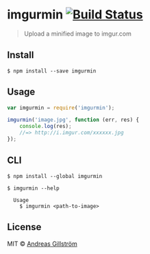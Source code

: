 # imgurmin [![Build Status](https://travis-ci.org/gillstrom/imgurmin.svg?branch=master)](https://travis-ci.org/gillstrom/imgurmin)

> Upload a minified image to imgur.com


## Install

```
$ npm install --save imgurmin
```


## Usage

```js
var imgurmin = require('imgurmin');

imgurmin('image.jpg', function (err, res) {
	console.log(res);
	//=> http://i.imgur.com/xxxxxx.jpg
});
```


## CLI

```
$ npm install --global imgurmin
```

```
$ imgurmin --help

  Usage
    $ imgurmin <path-to-image>
```


## License

MIT © [Andreas Gillström](https://github.com/gillstrom)
